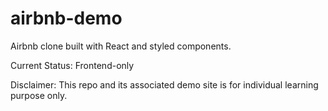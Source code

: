 # airbnb-demo
Airbnb clone built with React and styled components.

Current Status: Frontend-only

Disclaimer: This repo and its associated demo site is for individual learning purpose only.
